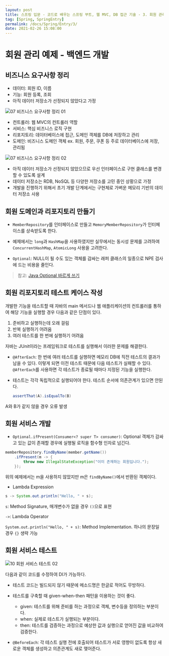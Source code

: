 ```yaml
---
layout: post
title: 스프링 입문 - 코드로 배우는 스프링 부트, 웹 MVC, DB 접근 기술 - 3. 회원 관리 예제 - 백엔드 개발
tag: [Spring, SpringEntry]
permalink: /docs/Spring/Entry/3/
date: 2021-02-26 15:08:00
---
```

# 회원 관리 예제 - 백엔드 개발

## 비즈니스 요구사항 정리

- 데이터: 회원 ID, 이름
- 기능: 회원 등록, 조회
- 아직 데이터 저장소가 선정되지 않았다고 가정

![07  비즈니스 요구사항 정리 01](https://user-images.githubusercontent.com/52024566/109257417-71a56380-783b-11eb-8caf-60f1a916734c.png)

- 컨트롤러: 웹 MVC의 컨트롤러 역할
- 서비스: 핵심 비즈니스 로직 구현
- 리포지토리: 데이터베이스에 접근, 도메인 객체를 DB에 저장하고 관리
- 도메인: 비즈니스 도메인 객체 ex. 회원, 주문, 쿠폰 등 주로 데이터베이스에 저장, 관리됨

![07  비즈니스 요구사항 정리 02](https://user-images.githubusercontent.com/52024566/109257419-72d69080-783b-11eb-870f-9f17d24e7fe9.png)

- 아직 데이터 저장소가 선정되지 않았으므로 우선 인터페이스로 구현 클래스를 변경할 수 있도록 설계
- 데이터 저장소는 RDB, NoSQL 등 다양한 저장소를 고민 중인 상황으로 가정
- 개발을 진행하기 위해서 초기 개발 단계에서는 구현체로 가벼운 메모리 기반의 데이터 저장소 사용

## 회원 도메인과 리포지토리 만들기

- `MemberRepository`를 인터페이스로 만들고 `MemoryMemberRepository`가 인터페이스를 상속받도록 한다.

- 예제에서는 `long`과 `HashMap`을 사용하였지만 실무에서는 동시성 문제를 고려하여 `ConcurrentHashMap`, `AtomicLong` 사용을 고려한다.

-  `Optional`: NULL이 될 수도 있는 객체를 감싸는 래퍼 클래스의 일종으로 NPE 검사에 드는 비용을 줄인다.

> 참고: [Java Optional 바르게 쓰기](http://homoefficio.github.io/2019/10/03/Java-Optional-바르게-쓰기/)

## 회원 리포지토리 테스트 케이스 작성

개발한 기능을 테스트할 때 자바의 main 메서드나 웹 애플리케이션의 컨트롤러를 통하여 해당 기능을 실행할 경우 다음과 같은 단점이 있다.

1. 준비하고 실행하는데 오래 걸림
2. 반복 실행하기 어려움
3. 여러 테스트를 한 번에 실행하기 어려움

자바는 JUnit이라는 프레임워크로 테스트를 실행해서 이러한 문제를 해결한다.

- `@AfterEach`: 한 번에 여러 테스트를 실행하면 메모리 DB에 직전 테스트의 결과가 남을 수 있다. 이렇게 되면 이전 테스트 때문에 다음 테스트가 실패할 수 있다. `@AfterEach`를 사용하면 각 테스트가 종료될 때마다 지정된 기능을 실행한다.

- 테스트는 각각 독립적으로 실행되어야 한다. 테스트 순서에 의존관계가 있으면 안된다.

  ```java
  assertThat(A).isEqualTo(B)
  ```

A와 B가 같지 않을 경우 오류 발생

## 회원 서비스 개발

- `Optional.ifPresent(Consumer<? super T> consumer)`:  Optional 객체가 감싸고 있는 값이 존재할 경우에 실행될 로직을 함수형 인자로 넘긴다.

```java
memberRepository.findByName(member.getName())
	.ifPresent(m -> {
		throw new IllegalStateException("이미 존재하는 회원입니다.");
	});
```

위의 예제에서는 m을 사용하지 않았지만 m은 `findByName()`에서 반환된 객체이다.

- Lambda Expression

```java
s -> System.out.println("Hello, " + s);
```

`s`: Method Signature, 매개변수가 없을 경우 `()`으로 표현

`->`: Lambda Operator

`System.out.println("Hello, " + s)`: Method Implementation. 하나의 문장일 경우 `{}` 생략 가능

## 회원 서비스 테스트

![10  회원 서비스 테스트 02](https://user-images.githubusercontent.com/52024566/109261903-f6947b00-7843-11eb-9cd7-abca9e7ec587.png)

다음과 같이 코드를 수정하여 DI가 가능하다.

- 테스트 코드는 빌드되지 않기 때문에 메소드명은 한글로 적어도 무방하다.
- 테스트를 구축할 때 given-when-then 패턴을 이용하는 것이 좋다.
  - given: 테스트를 위해 준비를 하는 과정으로 객체, 변수등을 정의하는 부분이다.
  - when: 실제로 테스트가 실행되는 부분이다.
  - then: 테스트를 검증하는 과정으로 예상한 값과 실행으로 얻어진 값을 비교하여 검증한다.

- `@BeforeEach`: 각 테스트 실행 전에 호출되어 테스트가 서로 영향이 없도록 항상 새로운 객체를 생성하고 의존관계도 새로 맺어준다.